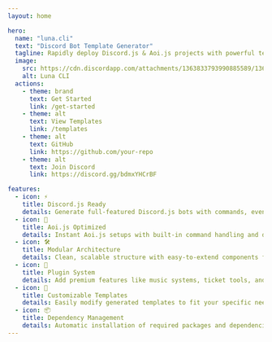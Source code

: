 ```yaml
---
layout: home

hero:
  name: "luna.cli"
  text: "Discord Bot Template Generator"
  tagline: Rapidly deploy Discord.js & Aoi.js projects with powerful templates
  image:
    src: https://cdn.discordapp.com/attachments/1363833793990885589/1365036916818444408/luna.png?ex=680bd932&is=680a87b2&hm=cc4c0f61cbe33f697057a5de99ea8c7f2055cd01e7d43c6bba8694ec7ae51524&
    alt: Luna CLI
  actions:
    - theme: brand
      text: Get Started
      link: /get-started
    - theme: alt
      text: View Templates
      link: /templates
    - theme: alt
      text: GitHub
      link: https://github.com/your-repo
    - theme: alt
      text: Join Discord
      link: https://discord.gg/bdmxYHCrBF

features:
  - icon: ⚡
    title: Discord.js Ready
    details: Generate full-featured Discord.js bots with commands, events, and slash commands pre-configured
  - icon: 🤖
    title: Aoi.js Optimized
    details: Instant Aoi.js setups with built-in command handling and dashboard templates
  - icon: 🛠️
    title: Modular Architecture
    details: Clean, scalable structure with easy-to-extend components for both frameworks
  - icon: 🔌
    title: Plugin System
    details: Add premium features like music systems, ticket tools, and moderation with one command
  - icon: 🎨
    title: Customizable Templates
    details: Easily modify generated templates to fit your specific needs
  - icon: 📦
    title: Dependency Management
    details: Automatic installation of required packages and dependencies
---
```

